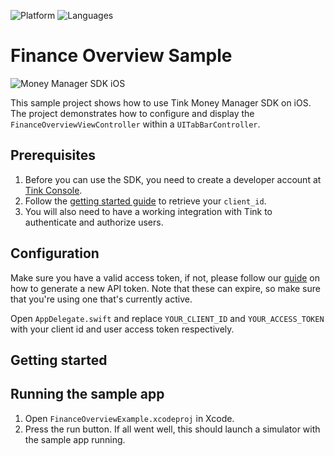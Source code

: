 ![Platform](https://img.shields.io/badge/platform-iOS-orange.svg)
![Languages](https://img.shields.io/badge/languages-swift-orange.svg)

# Finance Overview Sample 

![Money Manager SDK iOS](https://images.ctfassets.net/tmqu5vj33f7w/14LqohqWTkzGaafHaL0Hnc/5ef5900dd796b68cc9b02000736729e1/PFM_SDK_iOS.jpg)

This sample project shows how to use Tink Money Manager SDK on iOS. The project demonstrates how to configure and display the `FinanceOverviewViewController` within a `UITabBarController`. 

## Prerequisites

1. Before you can use the SDK, you need to create a developer account at [Tink Console](https://console.tink.com/).
2. Follow the [getting started guide](https://docs.tink.com/resources/getting-started/set-up-your-account) to retrieve your `client_id`.
3. You will also need to have a working integration with Tink to authenticate and authorize users.

## Configuration

Make sure you have a valid access token, if not, please follow our [guide](https://docs.tink.com/resources/getting-started/get-access-token) on how to generate a new API token. Note that these can expire, so make sure that you're using one that's currently active.

Open `AppDelegate.swift` and replace `YOUR_CLIENT_ID` and `YOUR_ACCESS_TOKEN` with your client id and user access token respectively.

## Getting started

## Running the sample app
1. Open `FinanceOverviewExample.xcodeproj` in Xcode.
2. Press the run button. If all went well, this should launch a simulator with the sample app running.
